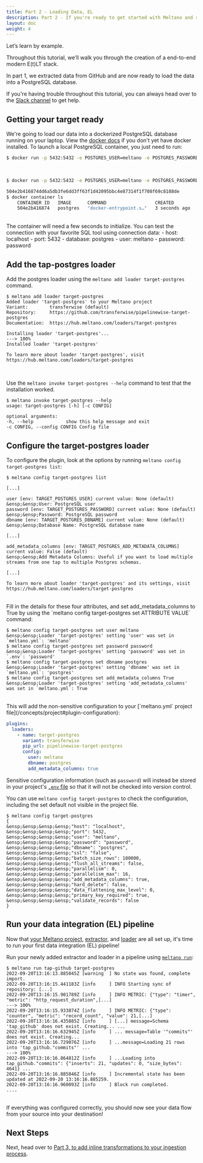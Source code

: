 ```yaml
---
title: Part 2 - Loading Data, EL
description: Part 2 - If you're ready to get started with Meltano and run an EL[T] pipeline with a data source and destination of your choosing, you've come to the right place!
layout: doc
weight: 4
---
```



Let’s learn by example.

Throughout this tutorial, we’ll walk you through the creation of a end-to-end modern E(t)LT stack.

In part 1, we extracted data from GitHub and are now ready to load the data into a PostgreSQL database.

<div class="notification is-success">
    <p>If you're having trouble throughout this tutorial, you can always head over to the <a href="https://meltano.com/slack">Slack channel</a> to get help.</p>
</div>

## Getting your target ready
We're going to load our data into a dockerized PostgreSQL database running on your laptop. View the [docker docs](https://docs.docker.com/get-docker/) if you don't yet have docker installed. To launch a local PostgreSQL container, you just need to run:

```bash
$ docker run -p 5432:5432 -e POSTGRES_USER=meltano -e POSTGRES_PASSWORD=password -d postgres
```
<br />
<div class="termy">

```bash
$ docker run -p 5432:5432 -e POSTGRES_USER=meltano -e POSTGRES_PASSWORD=password -d postgres

504e2b416874dd6a5db3fe6dd3ff63f1d42095bbc4e87314f1f708f69c8188de
$ docker container ls
    CONTAINER ID   IMAGE      COMMAND                  CREATED         STATUS         PORTS                    NAMES
    504e2b416874   postgres   "docker-entrypoint.s…"   3 seconds ago   Up 3 seconds   0.0.0.0:5432->5432/tcp   kind_rosalind
```
</div>
<br />
The container will need a few seconds to initialize. You can test the connection with your favorite SQL tool using connection data:
- host: localhost
- port: 5432
- database: postgres
- user: meltano
- password: password

## Add the tap-postgres loader
Add the postgres loader using the `meltano add loader target-postgres` command.

<div class="termy">

```console
$ meltano add loader target-postgres
Added loader 'target-postgres' to your Meltano project
Variant:        transferwise (default)
Repository:     https://github.com/transferwise/pipelinewise-target-postgres
Documentation:  https://hub.meltano.com/loaders/target-postgres

Installing loader 'target-postgres'...
---> 100%
Installed loader 'target-postgres'

To learn more about loader 'target-postgres', visit https://hub.meltano.com/loaders/target-postgres
```
</div>
<br />

Use the ```meltano invoke target-postgres --help``` command to test that the installation worked.
<div class="termy">

```console
$ meltano invoke target-postgres --help
usage: target-postgres [-h] [-c CONFIG]

optional arguments:
-h, --help            show this help message and exit
-c CONFIG, --config CONFIG Config file
```
</div>

## Configure the target-postgres loader
To configure the plugin, look at the options by running ```meltano config target-postgres list```:


<div class="termy">

```console
$ meltano config target-postgres list

[...]

user [env: TARGET_POSTGRES_USER] current value: None (default)
&ensp;&ensp;User: PostgreSQL user
password [env: TARGET_POSTGRES_PASSWORD] current value: None (default)
&ensp;&ensp;Password: PostgreSQL password
dbname [env: TARGET_POSTGRES_DBNAME] current value: None (default)
&ensp;&ensp;Database Name: PostgreSQL database name

[...]

add_metadata_columns [env: TARGET_POSTGRES_ADD_METADATA_COLUMNS] current value: False (default)
&ensp;&ensp;Add Metadata Columns: Useful if you want to load multiple streams from one tap to multiple Postgres schemas.

[...]

To learn more about loader 'target-postgres' and its settings, visit https://hub.meltano.com/loaders/target-postgres
```
</div>
<br />
Fill in the details for these four attributes, and set add_metadata_columns to True by using the `meltano config target-postgres set ATTRIBUTE VALUE` command:

 <div class="termy">

```console
$ meltano config target-postgres set user meltano
&ensp;&ensp;Loader 'target-postgres' setting 'user' was set in `meltano.yml`: 'meltano'
$ meltano config target-postgres set password password
&ensp;&ensp;Loader 'target-postgres' setting 'password' was set in `.env`: 'password'
$ meltano config target-postgres set dbname postgres
&ensp;&ensp;Loader 'target-postgres' setting 'dbname' was set in `meltano.yml`: 'postgres'
$ meltano config target-postgres set add_metadata_columns True
&ensp;&ensp;Loader 'target-postgres' setting 'add_metadata_columns' was set in `meltano.yml`: True
```
</div>
<br />
This will add the non-sensitive configuration to your [`meltano.yml` project file](/concepts/project#plugin-configuration):

   ```yml
   plugins:
     loaders:
       - name: target-postgres
         variant: transferwise
         pip_url: pipelinewise-target-postgres
         config:
           user: meltano
           dbname: postgres
           add_metadata_columns: true
   ```

Sensitive configuration information (such as `password`) will instead be stored in your project's [`.env` file](/concepts/project#env) so that it will not be checked into version control.

You can use `meltano config target-postgres` to check the configuration, including the set default not visible in the project file.
 <div class="termy">

```console
$ meltano config target-postgres
{
&ensp;&ensp;&ensp;&ensp;"host": "localhost",
&ensp;&ensp;&ensp;&ensp;"port": 5432,
&ensp;&ensp;&ensp;&ensp;"user": "meltano",
&ensp;&ensp;&ensp;&ensp;"password": "password",
&ensp;&ensp;&ensp;&ensp;"dbname": "postgres",
&ensp;&ensp;&ensp;&ensp;"ssl": "false",
&ensp;&ensp;&ensp;&ensp;"batch_size_rows": 100000,
&ensp;&ensp;&ensp;&ensp;"flush_all_streams": false,
&ensp;&ensp;&ensp;&ensp;"parallelism": 0,
&ensp;&ensp;&ensp;&ensp;"parallelism_max": 16,
&ensp;&ensp;&ensp;&ensp;"add_metadata_columns": true,
&ensp;&ensp;&ensp;&ensp;"hard_delete": false,
&ensp;&ensp;&ensp;&ensp;"data_flattening_max_level": 0,
&ensp;&ensp;&ensp;&ensp;"primary_key_required": true,
&ensp;&ensp;&ensp;&ensp;"validate_records": false
}
```
</div>

## Run your data integration (EL) pipeline

Now that [your Meltano project](#create-your-meltano-project), [extractor](#add-an-extractor-to-pull-data-from-a-source), and [loader](#add-a-loader-to-send-data-to-a-destination) are all set up, it's time to run your first data integration (EL) pipeline!

Run your newly added extractor and loader in a pipeline using [`meltano run`](/reference/command-line-interface#run):

<div class="termy">

```console
$ meltano run tap-github target-postgres
2022-09-20T13:16:13.885045Z [warning  ] No state was found, complete import.
2022-09-20T13:16:15.441183Z [info     ] INFO Starting sync of repository: [...]
2022-09-20T13:16:15.901789Z [info     ] INFO METRIC: {"type": "timer", "metric": "http_request_duration",[...]
---> 100%
2022-09-20T13:16:15.933874Z [info     ] INFO METRIC: {"type": "counter", "metric": "record_count", "value": 21,[...]
2022-09-20T13:16:16.435885Z [info     ] [...] message=Schema 'tap_github' does not exist. Creating... ...
2022-09-20T13:16:16.632945Z [info     ] ... message=Table '"commits"' does not exist. Creating...
2022-09-20T13:16:16.729076Z [info     ] ...message=Loading 21 rows into 'tap_github."commits"' ...
---> 100%
2022-09-20T13:16:16.864812Z [info     ] ...Loading into tap_github."commits": {"inserts": 21, "updates": 0, "size_bytes": 4641} ...
2022-09-20T13:16:16.885846Z [info     ] Incremental state has been updated at 2022-09-20 13:16:16.885259.
2022-09-20T13:16:16.960093Z [info     ] Block run completed.           ....
```
</div>
<br />
If everything was configured correctly, you should now see your data flow from your source into your destination!

## Next Steps

Next, head over to [Part 3, to add inline transformations to your ingestion process](/getting-started/part3).

<script src="/js/termynal.js"></script>
<script src="/js/termy_custom.js"></script>
